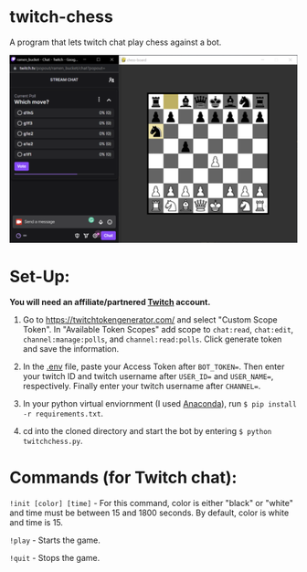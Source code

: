 # twitch-chess
A program that lets twitch chat play chess against a bot.

![game](images/game.png)

# Set-Up:
**You will need an affiliate/partnered [Twitch](https://www.twitch.tv/) account.**

1. Go to https://twitchtokengenerator.com/ and select "Custom Scope Token". In "Available Token Scopes" add scope to `chat:read`, `chat:edit`, `channel:manage:polls`, and `channel:read:polls`. Click generate token and save the information.

2. In the [.env](twitchchess/.env) file, paste your Access Token after `BOT_TOKEN=`. Then enter your twitch ID and twitch username after `USER_ID=` and `USER_NAME=`, respectively. Finally enter your twitch username after `CHANNEL=`.

3. In your python virtual enviornment (I used [Anaconda](https://www.anaconda.com/)), run `$ pip install -r requirements.txt`.

4. cd into the cloned directory and start the bot by entering `$ python twitchchess.py`.

# Commands (for Twitch chat):
`!init [color] [time]` - For this command, color is either "black" or "white" and time must be between 15 and 1800 seconds. By default, color is white and time is 15.

`!play` - Starts the game.

`!quit` - Stops the game.
